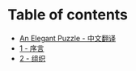 # Table of contents

* [An Elegant Puzzle - 中文翻译](README.md)
* [1 - 序言](1-xu-yan.md)
* [2 - 组织](2-zu-zhi.md)

